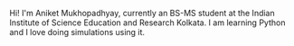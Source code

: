 Hi! I'm Aniket Mukhopadhyay, currently an BS-MS student at the Indian Institute of Science Education and Research Kolkata. I am learning Python and I love doing simulations using
it. 
